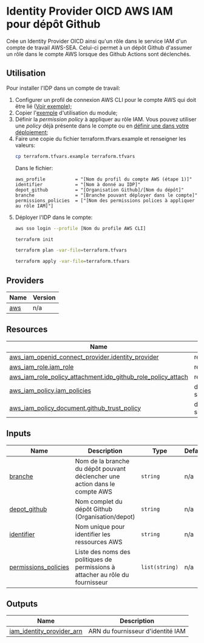 # Identity Provider OICD AWS IAM pour dépôt Github

Crée un Identity Provider OICD ainsi qu'un rôle dans le service IAM d'un compte de travail AWS-SEA. Celui-ci permet à un dépôt Github d'assumer un rôle dans le compte AWS lorsque des Github Actions sont déclenchés.

## Utilisation

Pour installer l'IDP dans un compte de travail:

1. Configurer un profil de connexion AWS CLI pour le compte AWS qui doit être lié ([Voir exemple](../../README.md#utiliser-la-connexion-au-compte-aws-via-un-profil-de-connexion-du-client-aws));
2. Copier l'[exemple](../../examples/aws-sea-iam-identity-provider-for-github/) d'utilisation du module;
2. Définir la *permission policy* à appliquer au rôle IAM. Vous pouvez utiliser une *policy* déjà présente dans le compte ou en [définir une dans votre déploiement](https://registry.terraform.io/providers/hashicorp/aws/latest/docs/resources/iam_policy);
3. Faire une copie du fichier terraform.tfvars.example et renseigner les valeurs:
    ```bash
    cp terraform.tfvars.example terraform.tfvars
    ```
    Dans le fichier:
    ```HCL
    aws_profile           = "[Nom du profil du compte AWS (étape 1)]"
    identifier            = "[Nom à donné au IDP]"
    depot_github          = "[Organisation Github]/[Nom du dépôt]"
    branche               = "[Branche pouvant déployer dans le compte]"
    permissions_policies  = ["[Nom des permissions polices à appliquer au rôle IAM]"]
    ```
4. Déployer l'IDP dans le compte:
    ```bash
    aws sso login --profile [Nom du profile AWS CLI]

    terraform init

    terraform plan -var-file=terraform.tfvars

    terraform apply -var-file=terraform.tfvars
    ```

## Providers

| Name | Version |
|------|---------|
| <a name="provider_aws"></a> [aws](#provider\_aws) | n/a |


## Resources

| Name | Type |
|------|------|
| [aws_iam_openid_connect_provider.identity_provider](https://registry.terraform.io/providers/hashicorp/aws/latest/docs/resources/iam_openid_connect_provider) | resource |
| [aws_iam_role.iam_role](https://registry.terraform.io/providers/hashicorp/aws/latest/docs/resources/iam_role) | resource |
| [aws_iam_role_policy_attachment.idp_github_role_policy_attach](https://registry.terraform.io/providers/hashicorp/aws/latest/docs/resources/iam_role_policy_attachment) | resource |
| [aws_iam_policy.iam_policies](https://registry.terraform.io/providers/hashicorp/aws/latest/docs/data-sources/iam_policy) | data source |
| [aws_iam_policy_document.github_trust_policy](https://registry.terraform.io/providers/hashicorp/aws/latest/docs/data-sources/iam_policy_document) | data source |

## Inputs

| Name | Description | Type | Default | Required |
|------|-------------|------|---------|:--------:|
| <a name="input_branche"></a> [branche](#input\_branche) | Nom de la branche du dépôt pouvant déclencher une action dans le compte AWS | `string` | n/a | yes |
| <a name="input_depot_github"></a> [depot\_github](#input\_depot\_github) | Nom complet du dépôt Github (Organisation/depot) | `string` | n/a | yes |
| <a name="input_identifier"></a> [identifier](#input\_identifier) | Nom unique pour identifier les ressources AWS | `string` | n/a | yes |
| <a name="input_permissions_policies"></a> [permissions\_policies](#input\_permissions\_policies) | Liste des noms des politiques de permissions à attacher au rôle du fournisseur | `list(string)` | n/a | yes |

## Outputs

| Name | Description |
|------|-------------|
| <a name="output_iam_identity_provider_arn"></a> [iam\_identity\_provider\_arn](#output\_iam\_identity\_provider\_arn) | ARN du fournisseur d'identité IAM |
